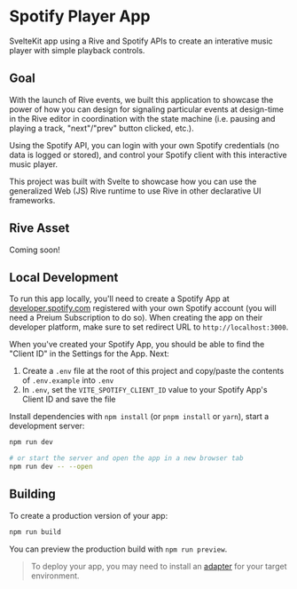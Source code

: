 # Spotify Player App

SvelteKit app using a Rive and Spotify APIs to create an interative music player with simple playback controls.

## Goal

With the launch of Rive events, we built this application to showcase the power of how you can design for signaling particular events at design-time in the Rive editor in coordination with the state machine (i.e. pausing and playing a track, "next"/"prev" button clicked, etc.).

Using the Spotify API, you can login with your own Spotify credentials (no data is logged or stored), and control your Spotify client with this interactive music player.

This project was built with Svelte to showcase how you can use the generalized Web (JS) Rive runtime to use Rive in other declarative UI frameworks.

## Rive Asset

Coming soon!

## Local Development

To run this app locally, you'll need to create a Spotify App at [developer.spotify.com](https://developer.spotify.com/) registered with your own Spotify account (you will need a Preium Subscription to do so). When creating the app on their developer platform, make sure to set redirect URL to `http://localhost:3000`.

When you've created your Spotify App, you should be able to find the "Client ID" in the Settings for the App. Next:
1. Create a `.env` file at the root of this project and copy/paste the contents of `.env.example` into `.env`
2. In `.env`, set the `VITE_SPOTIFY_CLIENT_ID` value to your Spotify App's Client ID and save the file

Install dependencies with `npm install` (or `pnpm install` or `yarn`), start a development server:

```bash
npm run dev

# or start the server and open the app in a new browser tab
npm run dev -- --open
```

## Building

To create a production version of your app:

```bash
npm run build
```

You can preview the production build with `npm run preview`.

> To deploy your app, you may need to install an [adapter](https://kit.svelte.dev/docs/adapters) for your target environment.
